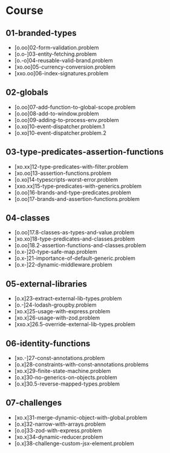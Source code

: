 # Course

## 01-branded-types
- [o.oo]02-form-validation.problem
- [o.o-]03-entity-fetching.problem
- [o.-o]04-reusable-valid-brand.problem
- [xo.oo]05-currency-conversion.problem
- [xxo.oo]06-index-signatures.problem

## 02-globals
- [o.oo]07-add-function-to-global-scope.problem
- [o.oo]08-add-to-window.problem
- [o.oo]09-adding-to-process-env.problem
- [o.xo]10-event-dispatcher.problem.1
- [o.xo]10-event-dispatcher.problem.2

## 03-type-predicates-assertion-functions
- [xo.xx]12-type-predicates-with-filter.problem
- [xo.oo]13-assertion-functions.problem
- [o.xo]14-typescripts-worst-error.problem
- [xxo.xx]15-type-predicates-with-generics.problem
- [o.oo]16-brands-and-type-predicates.problem
- [o.oo]17-brands-and-assertion-functions.problem

## 04-classes
- [o.oo]17.8-classes-as-types-and-value.problem
- [xo.xo]18-type-predicates-and-classes.problem
- [o.oo]18.2-assertion-functions-and-classes.problem
- [o.x-]20-type-safe-map.problem
- [o.x-]21-importance-of-default-generic.problem
- [o.x-]22-dynamic-middleware.problem

## 05-external-libraries
- [o.x]23-extract-external-lib-types.problem
- [o.-]24-lodash-groupby.problem
- [xo.x]25-usage-with-express.problem
- [xo.x]26-usage-with-zod.problem
- [xxo.x]26.5-override-external-lib-types.problem

## 06-identity-functions
- [xo.-]27-const-annotations.problem
- [o.x]28-constraints-with-const-annotations.problems
- [xo.x]29-finite-state-machine.problem
- [o.x]30-no-generics-on-objects.problem
- [o.x]30.5-reverse-mapped-types.problem

## 07-challenges
- [xo.x]31-merge-dynamic-object-with-global.problem
- [o.x]32-narrow-with-arrays.problem
- [o.o]33-zod-with-express.problem
- [xo.x]34-dynamic-reducer.problem
- [o.x]38-challenge-custom-jsx-element.problem